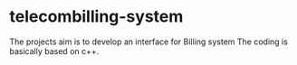 # telecombilling-system
The projects aim is to develop an interface for Billing system
The coding is basically based on c++.
